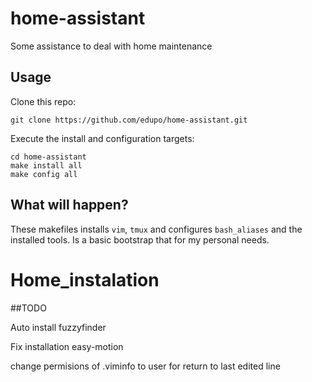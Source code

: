 # home-assistant

Some assistance to deal with home maintenance

## Usage

Clone this repo:

  `git clone https://github.com/edupo/home-assistant.git`

Execute the install and configuration targets:

  ```
  cd home-assistant
  make install all
  make config all
  ```

## What will happen?

These makefiles installs `vim`, `tmux` and configures `bash_aliases` and the
installed tools.
Is a basic bootstrap that for my personal needs.
# Home_instalation


##TODO

Auto install fuzzyfinder

Fix installation easy-motion

change permisions of .viminfo to user for return to last edited line
